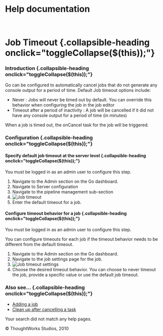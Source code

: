 Help documentation
==================

 

Job Timeout {.collapsible-heading onclick="toggleCollapse($(this));"}
===========

### Introduction {.collapsible-heading onclick="toggleCollapse($(this));"}

Go can be configured to automatically cancel jobs that do not generate
any console output for a period of time. Default Job timeout options
include:

-   Never : Jobs will never be timed out by default. You can override
    this behavior when configuring the job in the job editor
-   Timeout after a period of inactivity : A job will be cancelled if it
    did not have any console output for a period of time (in minutes)

When a job is timed out, the onCancel task for the job will be
triggered.

### Configuration {.collapsible-heading onclick="toggleCollapse($(this));"}

#### Specify default job timeout at the server level {.collapsible-heading onclick="toggleCollapse($(this));"}

You must be logged in as an admin user to configure this step.

1.  Navigate to the Admin section on the Go dashboard.
2.  Navigate to Server configuration
3.  Navigate to the pipeline management sub-section
4.  ![Job
    timeout](../resources/images/cruise/admin/pipeline_management_timeout.png)
5.  Enter the default timeout for a job.

#### Configure timeout behavior for a job {.collapsible-heading onclick="toggleCollapse($(this));"}

You must be logged in as an admin user to configure this step.

You can configure timeouts for each job if the timeout behavior needs to
be different from the default timeout.

1.  Navigate to the Admin section on the Go dashboard.
2.  Navigate to the job settings page for the job.
3.  ![Job timeout
    settings](../resources/images/cruise/admin/job_timeout_individual.png)
4.  Choose the desired timeout behavior. You can choose to never timeout
    the job, provide a specific value or use the default job timeout.

### Also see... {.collapsible-heading onclick="toggleCollapse($(this));"}

-   [Adding a job](admin_add_job.html)
-   [Clean up after cancelling a task](dev_clean_up_when_cancel.html)

Your search did not match any help pages.



© ThoughtWorks Studios, 2010

